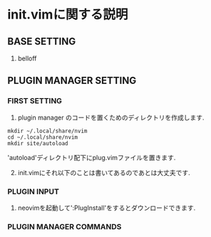 # init.vimに関する説明
## BASE SETTING
1. belloff

## PLUGIN MANAGER SETTING
### FIRST SETTING
1. plugin manager のコードを置くためのディレクトリを作成します.
```
mkdir ~/.local/share/nvim
cd ~/.local/share/nvim
mkdir site/autoload
```
'autoload'ディレクトリ配下にplug.vimファイルを置きます.

2. init.vimにそれ以下のことは書いてあるのであとは大丈夫です.

### PLUGIN INPUT
1. neovimを起動して':PlugInstall'をするとダウンロードできます.

### PLUGIN MANAGER COMMANDS

